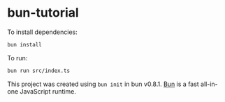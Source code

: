 # bun-tutorial

To install dependencies:

```bash
bun install
```

To run:

```bash
bun run src/index.ts
```

This project was created using `bun init` in bun v0.8.1. [Bun](https://bun.sh) is a fast all-in-one JavaScript runtime.
